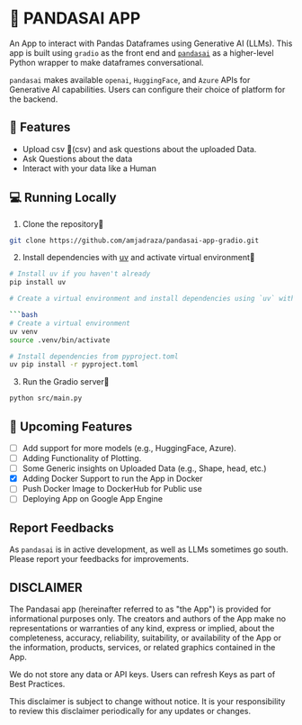# 📖 PANDASAI APP

An App to interact with Pandas Dataframes using Generative AI (LLMs). This app is built using `gradio` as the front end and [`pandasai`](https://github.com/gventuri/pandas-ai) as a higher-level Python wrapper to make dataframes conversational.

`pandasai` makes available `openai`, `HuggingFace`, and `Azure` APIs for Generative AI capabilities. 
Users can configure their choice of platform for the backend.  

## 🔧 Features

- Upload csv 📁(csv) and ask questions about the uploaded Data.
- Ask Questions about the data
- Interact with your data like a Human

## 💻 Running Locally

1. Clone the repository📂

```bash
git clone https://github.com/amjadraza/pandasai-app-gradio.git
```

2. Install dependencies with [uv](https://github.com/astral-sh/uv) and activate virtual environment🔨

```bash
# Install uv if you haven't already
pip install uv

# Create a virtual environment and install dependencies using `uv` with `pyproject.toml` file

```bash
# Create a virtual environment
uv venv
source .venv/bin/activate

# Install dependencies from pyproject.toml
uv pip install -r pyproject.toml
```

3. Run the Gradio server🚀

```bash
python src/main.py
```


## 🚀 Upcoming Features

- [ ] Add support for more models (e.g., HuggingFace, Azure).
- [ ] Adding Functionality of Plotting.
- [ ] Some Generic insights on Uploaded Data (e.g., Shape, head, etc.)
- [x] Adding Docker Support to run the App in Docker
- [ ] Push Docker Image to DockerHub for Public use
- [ ] Deploying App on Google App Engine

## Report Feedbacks

As `pandasai` is in active development, as well as LLMs sometimes go south. 
Please report your feedbacks for improvements. 

## DISCLAIMER

The Pandasai app (hereinafter referred to as "the App") is provided for informational purposes only. 
The creators and authors of the App make no representations or warranties of any kind, 
express or implied, about the completeness, accuracy, reliability, suitability, 
or availability of the App or the information, products, services, 
or related graphics contained in the App.

We do not store any data or API keys. Users can refresh Keys as part of Best Practices.

This disclaimer is subject to change without notice. It is your responsibility to review this disclaimer periodically 
for any updates or changes.
